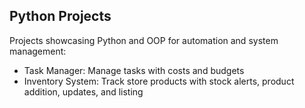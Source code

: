 ## Python Projects
Projects showcasing Python and OOP for automation and system management:

- Task Manager: Manage tasks with costs and budgets
- Inventory System: Track store products with stock alerts, product addition, updates, and listing


